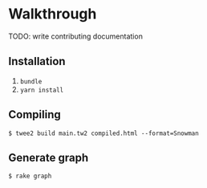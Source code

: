 # Walkthrough

TODO: write contributing documentation

## Installation

1. `bundle`
2. `yarn install`

## Compiling

```
$ twee2 build main.tw2 compiled.html --format=Snowman
```

## Generate graph

```
$ rake graph
```
